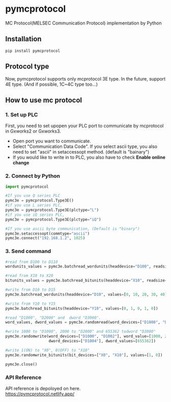 # pymcprotocol
MC Protocol(MELSEC Communication Protocol) implementation by Python

## Installation 
```console 
pip install pymcprotocol
```

## Protocol type
Now, pymcprotocol supports only mcprotocol 3E type.
In the future, support 4E type. (And if possible, 1C~4C type too...)

## How to use mc protocol
### 1. Set up PLC
First, you need to set upopen your PLC port to communicate by mcprotocol in Gxworks2 or Gxworks3.  
- Open port you want to communicate.  
- Select "Communication Data Code". If you select ascii type, you also need to set "ascii" in setaccessopt method. (default is "bainary")
- If you would like to write in to PLC, you also have to check __Enable online change__

### 2. Connect by Python
```python
import pymcprotocol

#If you use Q series PLC
pymc3e = pymcprotocol.Type3E()
#if you use L series PLC,
pymc3e = pymcprotocol.Type3E(plctype="L")
#if you use iQ series PLC,
pymc3e = pymcprotocol.Type3E(plctype="iQ")

#If you use ascii byte communication, (Default is "binary")
pymc3e.setaccessopt(commtype="ascii")
pymc3e.connect("192.168.1.2", 1025)

```

### 3. Send command
```python
#read from D100 to D110
wordunits_values = pymc3e.batchread_wordunits(headdevice="D100", readsize=10)

#read from X10 to X20
bitunits_values = pymc3e.batchread_bitunits(headdevice="X10", readsize=10)

#write from D10 to D15
pymc3e.batchread_wordunits(headdevice="D10", values=[0, 10, 20, 30, 40])

#write from Y10 to Y15
pymc3e.batchread_bitunits(headdevice="Y10", values=[0, 1, 0, 1, 0])

#read "D1000", "D2000" and  dword "D3000".
word_values, dword_values = pymc3e.randomread(word_devices=["D1000", "D2000"], dword_devices=["D3000"])

#write 1000 to "D1000", 2000 to "D2000" and 655362 todword "D3000"
pymc3e.randomwrite(word_devices=["D1000", "D1002"], word_value=[1000, 2000], 
                   dword_devices=["D1004"], dword_values=[655362])

#write 1(ON) to "X0", 0(OFF) to "X10"
pymc3e.randomwrite_bitunits(bit_devices=["X0", "X10"], values=[1, 0])

pymc3e.close()
```

### API Reference
API reference is depoloyed on here.  
https://pymcprotocol.netlify.app/